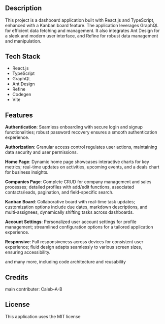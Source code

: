  # <Your-Project-Title>

## Description

This project is a dashboard application built with React.js and TypeScript, enhanced with a Kanban board feature. The application leverages GraphQL for efficient data fetching and management. It also integrates Ant Design for a sleek and modern user interface, and Refine for robust data management and manipulation.







## <a name="tech-stack"> Tech Stack</a>

- React.js
- TypeScript
- GraphQL
- Ant Design
- Refine
- Codegen
- Vite


## <a name="features"> Features</a>

 **Authentication**: Seamless onboarding with secure login and signup functionalities; robust password recovery ensures a smooth authentication experience.

 **Authorization**: Granular access control regulates user actions, maintaining data security and user permissions.

 **Home Page**: Dynamic home page showcases interactive charts for key metrics; real-time updates on activities, upcoming events, and a deals chart for business insights.

 **Companies Page**: Complete CRUD for company management and sales processes; detailed profiles with add/edit functions, associated contacts/leads, pagination, and field-specific search.

 **Kanban Board**: Collaborative board with real-time task updates; customization options include due dates, markdown descriptions, and multi-assignees, dynamically shifting tasks across dashboards.

 **Account Settings**: Personalized user account settings for profile management; streamlined configuration options for a tailored application experience.

 **Responsive**: Full responsiveness across devices for consistent user experience; fluid design adapts seamlessly to various screen sizes, ensuring accessibility.

and many more, including code architecture and reusability 



## Credits

main contributer: Caleb-A-B

## License

This application uses the MIT license



